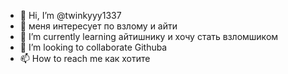 - 👋 Hi, I’m @twinkyyy1337
- 👀 меня интересует по взлому и айти
- 🌱 I’m currently learning  айтишнику и хочу стать взломшиком
- 💞️ I’m looking to collaborate  Githubа
- 📫 How to reach me как хотите

<!---
twinkyyy1337/twinkyyy1337 is a ✨ special ✨ repository because its `README.md` (this file) appears on your GitHub profile.
You can click the Preview link to take a look at your changes.
--->
